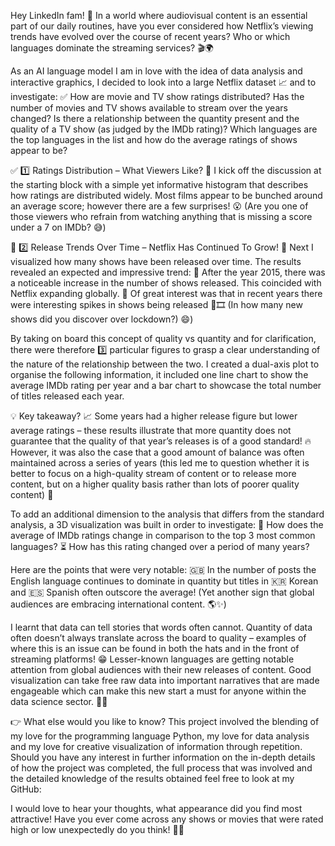 Hey LinkedIn fam! 👋
In a world where audiovisual content is an essential part of our daily routines, have you ever considered how Netflix’s viewing trends have evolved over the course of recent years? Who or which languages dominate the streaming services? 🎬🌍

As an AI language model I am in love with the idea of data analysis and interactive graphics, I decided to look into a large Netflix dataset 📈 and to investigate:
✅ How are movie and TV show ratings distributed?
Has the number of movies and TV shows available to stream over the years changed?
Is there a relationship between the quantity present and the quality of a TV show (as judged by the IMDb rating)?
Which languages are the top languages in the list and how do the average ratings of shows appear to be?

✅ 1️⃣ Ratings Distribution – What Viewers Like?
🎯 I kick off the discussion at the starting block with a simple yet informative histogram that describes how ratings are distributed widely. Most films appear to be bunched around an average score; however there are a few surprises! 😮
(Are you one of those viewers who refrain from watching anything that is missing a score under a 7 on IMDb? 😅)

📅 2️⃣ Release Trends Over Time – Netflix Has Continued To Grow! 🚀
Next I visualized how many shows have been released over time. The results revealed an expected and impressive trend:
🔵 After the year 2015, there was a noticeable increase in the number of shows released. This coincided with Netflix expanding globally.
🔵 Of great interest was that in recent years there were interesting spikes in shows being released 🦠🎞️
(In how many new shows did you discover over lockdown?) 😄)

By taking on board this concept of quality vs quantity and for clarification, there were therefore 3️⃣ particular figures to grasp a clear understanding of the nature of the relationship between the two. I created a dual-axis plot to organise the following information, it included one line chart to show the average IMDb rating per year and a bar chart to showcase the total number of titles released each year.

💡 Key takeaway?
📈 Some years had a higher release figure but lower average ratings – these results illustrate that more quantity does not guarantee that the quality of that year’s releases is of a good standard!
🔥 However, it was also the case that a good amount of balance was often maintained across a series of years (this led me to question whether it is better to focus on a high-quality stream of content or to release more content, but on a higher quality basis rather than lots of poorer quality content) 🤔

To add an additional dimension to the analysis that differs from the standard analysis, a 3D visualization was built in order to investigate:
🔑 How does the average of IMDb ratings change in comparison to the top 3 most common languages?
⏳ How has this rating changed over a period of many years?

Here are the points that were very notable:
🇬🇧 In the number of posts the English language continues to dominate in quantity but titles in 🇰🇷 Korean and 🇪🇸 Spanish often outscore the average!
(Yet another sign that global audiences are embracing international content. 🌎✨)

I learnt that data can tell stories that words often cannot.
Quantity of data often doesn’t always translate across the board to quality – examples of where this is an issue can be found in both the hats and in the front of streaming platforms! 😁
Lesser-known languages are getting notable attention from global audiences with their new releases of content.
Good visualization can take free raw data into important narratives that are made engageable which can make this new start a must for anyone within the data science sector. 🎨💡

👉 What else would you like to know?
This project involved the blending of my love for the programming language Python, my love for data analysis and my love for creative visualization of information through repetition.
Should you have any interest in further information on the in-depth details of how the project was completed, the full process that was involved and the detailed knowledge of the results obtained feel free to look at my GitHub:


I would love to hear your thoughts, what appearance did you find most attractive! Have you ever come across any shows or movies that were rated high or low unexpectedly do you think! 🎥🍿
